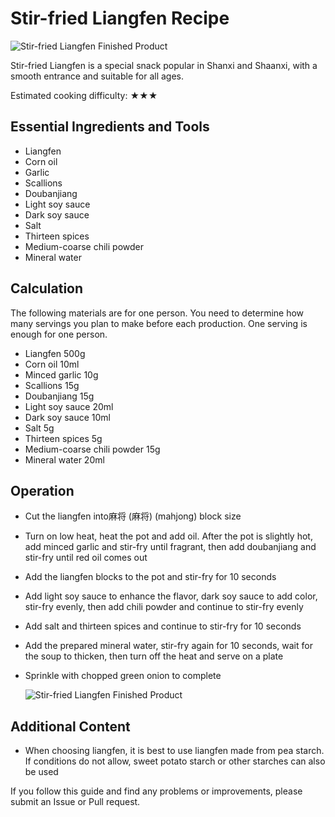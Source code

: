 # Stir-fried Liangfen Recipe

![Stir-fried Liangfen Finished Product](./chaoliangfen.jpg)

Stir-fried Liangfen is a special snack popular in Shanxi and Shaanxi, with a smooth entrance and suitable for all ages.

Estimated cooking difficulty: ★★★

## Essential Ingredients and Tools

- Liangfen
- Corn oil
- Garlic
- Scallions
- Doubanjiang
- Light soy sauce
- Dark soy sauce
- Salt
- Thirteen spices
- Medium-coarse chili powder
- Mineral water

## Calculation

The following materials are for one person. You need to determine how many servings you plan to make before each production. One serving is enough for one person.

- Liangfen 500g
- Corn oil 10ml
- Minced garlic 10g
- Scallions 15g
- Doubanjiang 15g
- Light soy sauce 20ml
- Dark soy sauce 10ml
- Salt 5g
- Thirteen spices 5g
- Medium-coarse chili powder 15g
- Mineral water 20ml

## Operation

- Cut the liangfen into麻将 (麻将) (mahjong) block size
- Turn on low heat, heat the pot and add oil. After the pot is slightly hot, add minced garlic and stir-fry until fragrant, then add doubanjiang and stir-fry until red oil comes out
- Add the liangfen blocks to the pot and stir-fry for 10 seconds
- Add light soy sauce to enhance the flavor, dark soy sauce to add color, stir-fry evenly, then add chili powder and continue to stir-fry evenly
- Add salt and thirteen spices and continue to stir-fry for 10 seconds
- Add the prepared mineral water, stir-fry again for 10 seconds, wait for the soup to thicken, then turn off the heat and serve on a plate
- Sprinkle with chopped green onion to complete

  ![Stir-fried Liangfen Finished Product](./chaoliangfen.jpg)

## Additional Content

- When choosing liangfen, it is best to use liangfen made from pea starch. If conditions do not allow, sweet potato starch or other starches can also be used

If you follow this guide and find any problems or improvements, please submit an Issue or Pull request.
